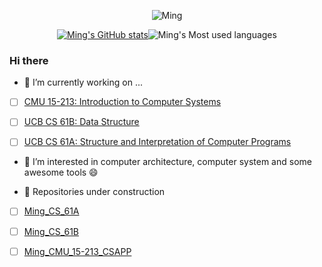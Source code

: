<div align="center">
    
![Ming](https://metrics.lecoq.io/ming-make?template=classic&config.timezone=Asia%2FShanghai)
</div>

<div align="center">
    
[![Ming's GitHub stats](https://github-readme-stats.vercel.app/api?username=ming-make&show_icons=true&theme=radical)](https://github.com/anuraghazra/github-readme-stats)![Ming's Most used languages](https://github-readme-stats.vercel.app/api/top-langs/?username=ming-make&layout=compact&hide_border=true&langs_count=10)
</div>
    


### Hi there
<!--
**ming-make/ming-make** is a ✨ _special_ ✨ repository because its `README.md` (this file) appears on your GitHub profile.

Here are some ideas to get you started:

- 🔭 I’m currently working on ...
- 🌱 I’m currently learning ...
- 👯 I’m looking to collaborate on ...
- 🤔 I’m looking for help with ...
- 💬 Ask me about ...
- 📫 How to reach me: ...
- 😄 Pronouns: ...
- ⚡ Fun fact: ...
-->
- 🔭 I’m currently working on ...
 - [ ] [CMU 15-213: Introduction to Computer Systems](https://www.cs.cmu.edu/~213/)

 - [ ] [UCB CS 61B: Data Structure](https://sp21.datastructur.es/index.html)
 
 - [ ] [UCB CS 61A: Structure and Interpretation of Computer Programs](https://inst.eecs.berkeley.edu/~cs61a/fa20/)
 
- 🌱 I’m interested in computer architecture, computer system and some awesome tools 😄

- 🤔 Repositories under construction
 - [ ] [Ming_CS_61A](https://github.com/ming-make/Ming_CS_61A)

 - [ ] [Ming_CS_61B](https://github.com/ming-make/Ming_CS_61B)
 
 - [ ] [Ming_CMU_15-213_CSAPP](https://github.com/ming-make/Ming_CMU_15-213_CSAPP)
